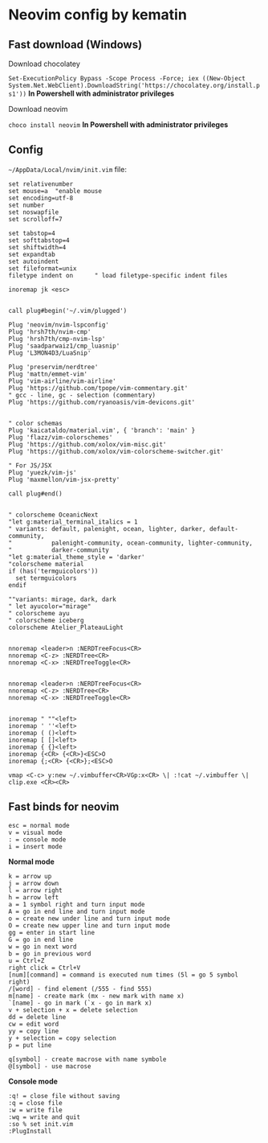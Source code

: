 # Neovim config by kematin
## Fast download (Windows)

<p>Download chocolatey</p>

`Set-ExecutionPolicy Bypass -Scope Process -Force; iex ((New-Object System.Net.WebClient).DownloadString('https://chocolatey.org/install.ps1'))`
<b>In Powershell with administrator privileges</b>
<p>Download neovim</p>

`choco install neovim` <b>In Powershell with administrator privileges</b> 

## Config
`~/AppData/Local/nvim/init.vim` file:

```
set relativenumber
set mouse=a  "enable mouse
set encoding=utf-8
set number
set noswapfile
set scrolloff=7

set tabstop=4
set softtabstop=4
set shiftwidth=4
set expandtab
set autoindent
set fileformat=unix
filetype indent on      " load filetype-specific indent files

inoremap jk <esc>


call plug#begin('~/.vim/plugged')

Plug 'neovim/nvim-lspconfig'
Plug 'hrsh7th/nvim-cmp'
Plug 'hrsh7th/cmp-nvim-lsp'
Plug 'saadparwaiz1/cmp_luasnip'
Plug 'L3MON4D3/LuaSnip'

Plug 'preservim/nerdtree'
Plug 'mattn/emmet-vim'
Plug 'vim-airline/vim-airline'
Plug 'https://github.com/tpope/vim-commentary.git'
" gcc - line, gc - selection (commentary)
Plug 'https://github.com/ryanoasis/vim-devicons.git'


" color schemas
Plug 'kaicataldo/material.vim', { 'branch': 'main' }
Plug 'flazz/vim-colorschemes'
Plug 'https://github.com/xolox/vim-misc.git'
Plug 'https://github.com/xolox/vim-colorscheme-switcher.git'

" For JS/JSX
Plug 'yuezk/vim-js'
Plug 'maxmellon/vim-jsx-pretty'

call plug#end()


" colorscheme OceanicNext
"let g:material_terminal_italics = 1
" variants: default, palenight, ocean, lighter, darker, default-community,
"           palenight-community, ocean-community, lighter-community,
"           darker-community
"let g:material_theme_style = 'darker'
"colorscheme material
if (has('termguicolors'))
  set termguicolors
endif

""variants: mirage, dark, dark
" let ayucolor="mirage"
" colorscheme ayu
" colorscheme iceberg
colorscheme Atelier_PlateauLight


nnoremap <leader>n :NERDTreeFocus<CR>
nnoremap <C-z> :NERDTree<CR>
nnoremap <C-x> :NERDTreeToggle<CR>


nnoremap <leader>n :NERDTreeFocus<CR>
nnoremap <C-z> :NERDTree<CR>
nnoremap <C-x> :NERDTreeToggle<CR>


inoremap " ""<left>
inoremap ' ''<left>
inoremap ( ()<left>
inoremap [ []<left>
inoremap { {}<left>
inoremap {<CR> {<CR>}<ESC>O
inoremap {;<CR> {<CR>};<ESC>O

vmap <C-c> y:new ~/.vimbuffer<CR>VGp:x<CR> \| :!cat ~/.vimbuffer \| clip.exe <CR><CR>
```

## Fast binds for neovim
```
esc = normal mode
v = visual mode
: = console mode
i = insert mode
```

<b>Normal mode</b>
```
k = arrow up
j = arrow down
l = arrow right
h = arrow left
a = 1 symbol right and turn input mode
A = go in end line and turn input mode
o = create new under line and turn input mode
O = create new upper line and turn input mode
gg = enter in start line
G = go in end line
w = go in next word
b = go in previous word
u = Ctrl+Z
right click = Ctrl+V
[num][command] = command is executed num times (5l = go 5 symbol right)
/[word] - find element (/555 - find 555)
m[name] - create mark (mx - new mark with name x)
`[name] - go in mark (`x - go in mark x)
v + selection + x = delete selection
dd = delete line
cw = edit word
yy = copy line
y + selection = copy selection
p = put line

q[symbol] - create macrose with name symbole
@[symbol] - use macrose
```
<b>Console mode</b>
```
:q! = close file without saving
:q = close file
:w = write file
:wq = write and quit
:so % set init.vim
:PlugInstall
```
